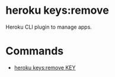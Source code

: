 heroku keys:remove
==================

Heroku CLI plugin to manage apps.
# Commands

* [heroku keys:remove KEY](#keysremove)
